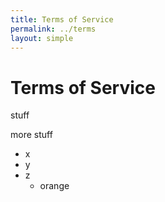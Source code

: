 ```yaml
---
title: Terms of Service
permalink: ../terms
layout: simple
---
```


# Terms of Service

stuff


more stuff

+ x
+ y
+ z
  + orange
